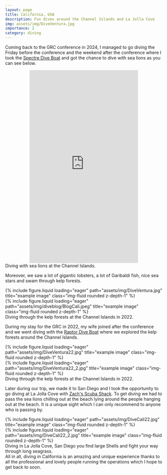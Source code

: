 ```yaml
---
layout: page
title: California, USA
description: Fun dives around the Channel Islands and La Jolla Cove
img: assets/img/DiveVentura.jpg
importance: 2
category: diving
---
```


Coming back to the GRC conference in 2024, I managed to go diving the Friday before the conference and the weekend after the conference where I took the [Spectre Dive Boat](https://www.spectreboat.com) and got the chance to dive with sea lions as you can see below.

<div style="margin:0 auto; text-align:center">
<iframe width="348" height="618" src="https://www.youtube.com/embed/J0PHV1MCHRU" title="Swimming with Sea Lions at the Channel Islands" frameborder="0" allow="accelerometer; autoplay; clipboard-write; encrypted-media; gyroscope; picture-in-picture; web-share" referrerpolicy="strict-origin-when-cross-origin" allowfullscreen></iframe>
</div>
<div class="caption">
    Diving with sea lions at the Channel Islands.
</div>

Moreover, we saw a lot of gigantic lobsters, a lot of Garibaldi fish, nice sea stars and swam through kelp forests.

<div class="row">
    <div class="col-sm mt-3 mt-md-0">
        {% include figure.liquid loading="eager" path="assets/img/DiveVentura.jpg" title="example image" class="img-fluid rounded z-depth-1" %}
    </div>
    <div class="col-sm mt-3 mt-md-0">
        {% include figure.liquid loading="eager" path="assets/img/diveblog/BlogCali.jpeg" title="example image" class="img-fluid rounded z-depth-1" %}
    </div>
</div>
<div class="caption">
    Diving through the kelp forests at the Channel Islands in 2022.
</div>

During my stay for the GRC in 2022, my wife joined after the conference and we went diving with the [Raptor Dive Boat](https://venturadive.com/) where we explored the kelp forests around the Channel Islands.

<div class="row">
    <div class="col-sm mt-3 mt-md-0">
        {% include figure.liquid loading="eager" path="assets/img/DiveVentura22.jpg" title="example image" class="img-fluid rounded z-depth-1" %}
    </div>
    <div class="col-sm mt-3 mt-md-0">
        {% include figure.liquid loading="eager" path="assets/img/DiveVentura22_2.jpg" title="example image" class="img-fluid rounded z-depth-1" %}
    </div>
</div>
<div class="caption">
    Diving through the kelp forests at the Channel Islands in 2022.
</div>

Later during our trip, we made it to San Diego and I took the opportunity to go diving at La Jolla Cove with [Zach's Scuba Shack](https://www.zachsscubashack.com). To get diving we had to pass the sea lions chilling out at the beach lying around the people hanging out at the beach. It is a unique sight which I can only recommend to anyone who is passing by.
<div class="row">
    <div class="col-sm mt-3 mt-md-0">
        {% include figure.liquid loading="eager" path="assets/img/DiveCali22.jpg" title="example image" class="img-fluid rounded z-depth-1" %}
    </div>
    <div class="col-sm mt-3 mt-md-0">
        {% include figure.liquid loading="eager" path="assets/img/DiveCali22_2.jpg" title="example image" class="img-fluid rounded z-depth-1" %}
    </div>
</div>
<div class="caption">
    Diving in La Jolla Cove, San Diego you find large Shells and fight your way through long seagrass.
</div>
All in all, diving in California is an amazing and unique experience thanks to all the professional and lovely people running the operations which I hope to get back to soon.
